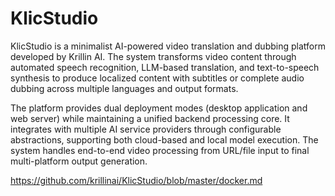 # KlicStudio

KlicStudio is a minimalist AI-powered video translation and dubbing platform developed by Krillin AI. The system transforms video content through automated speech recognition, LLM-based translation, and text-to-speech synthesis to produce localized content with subtitles or complete audio dubbing across multiple languages and output formats.

The platform provides dual deployment modes (desktop application and web server) while maintaining a unified backend processing core. It integrates with multiple AI service providers through configurable abstractions, supporting both cloud-based and local model execution. The system handles end-to-end video processing from URL/file input to final multi-platform output generation.

https://github.com/krillinai/KlicStudio/blob/master/docker.md
